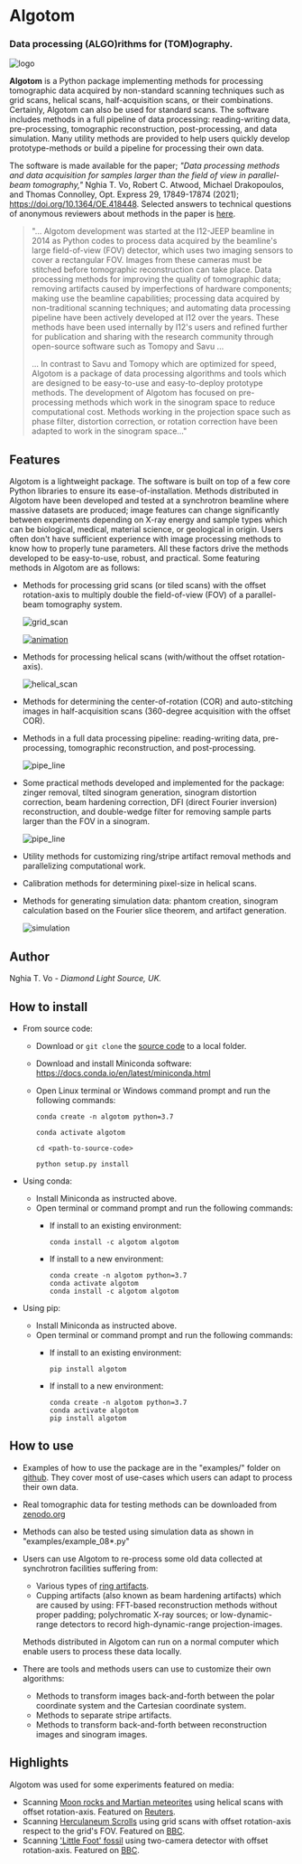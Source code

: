 # Algotom
### Data processing (**ALGO**)rithms for (**TOM**)ography.

![logo](https://github.com/algotom/algotom/raw/master/figs/readme/logo2.png)

**Algotom** is a Python package implementing methods for processing tomographic
data acquired by non-standard scanning techniques such as grid scans, helical 
scans, half-acquisition scans, or their combinations. Certainly, Algotom can 
also be used for standard scans. The software includes methods in a full 
pipeline of data processing: reading-writing data, pre-processing, tomographic 
reconstruction, post-processing, and data simulation. Many utility methods are 
provided to help users quickly develop prototype-methods or build a pipeline for
processing their own data.

The software is made available for the paper; *"Data processing methods and data 
acquisition for samples larger than the field of view in parallel-beam tomography,"*
Nghia T. Vo, Robert C. Atwood, Michael Drakopoulos, and Thomas Connolley, Opt. 
Express 29, 17849-17874 (2021); https://doi.org/10.1364/OE.418448. Selected
answers to technical questions of anonymous reviewers about methods in the paper
is [here](https://www.researchgate.net/profile/Nghia-T-Vo/publication/351559034_Selected_replies_to_technical_questions_from_reviewerspdf/data/609d2c69a6fdcc9aa7e697ea/Selected-replies-to-technical-questions-from-reviewers.pdf).     

> "... Algotom development was started at the I12-JEEP beamline in 2014 as Python
> codes to process data acquired by the beamline's large field-of-view (FOV) detector, 
> which uses two imaging sensors to cover a rectangular FOV. Images from these 
> cameras must be stitched before tomographic reconstruction can take place. 
> Data processing methods for improving the quality of tomographic data; 
> removing artifacts caused by imperfections of hardware components; 
> making use the beamline capabilities; processing data acquired by non-traditional
> scanning techniques; and automating data processing pipeline have been actively
> developed at I12 over the years. These methods have been used internally by I12's
> users and refined further for publication and sharing with the research community
> through open-source software such as Tomopy and Savu ...
> 
> ... In contrast to Savu and Tomopy which are optimized for speed, Algotom is a 
> package of data processing algorithms and tools which are designed to be 
> easy-to-use and easy-to-deploy prototype methods. The development of Algotom 
> has focused on pre-processing methods which work in the sinogram space to 
> reduce computational cost. Methods working in the projection space such as 
> phase filter, distortion correction, or rotation correction have been adapted 
> to work in the sinogram space..." 

Features
--------
Algotom is a lightweight package. The software is built on top of a few core
Python libraries to ensure its ease-of-installation. Methods distributed in 
Algotom have been developed and tested at a synchrotron beamline where massive
datasets are produced; image features can change significantly between 
experiments depending on X-ray energy and sample types which can be biological, 
medical, material science, or geological in origin. Users often don't have 
sufficient experience with image processing methods to know how to properly 
tune parameters. All these factors drive the methods developed to be 
easy-to-use, robust, and practical. Some featuring methods in Algotom are as 
follows:
- Methods for processing grid scans (or tiled scans) with the offset rotation-axis 
  to multiply double the field-of-view (FOV) of a parallel-beam tomography system.
  
  ![grid_scan](https://github.com/algotom/algotom/raw/master/figs/readme/grid_scan.jpg)
 
  [![animation](https://github.com/algotom/algotom/raw/master/figs/readme/thumbnail.png)](https://www.youtube.com/watch?v=CNRGutasp0c)
  
- Methods for processing helical scans (with/without the offset rotation-axis).
  
  ![helical_scan](https://github.com/algotom/algotom/raw/master/figs/readme/helical_scan.jpg)

- Methods for determining the center-of-rotation (COR) and auto-stitching images 
  in half-acquisition scans (360-degree acquisition with the offset COR).
  
- Methods in a full data processing pipeline: reading-writing data, 
  pre-processing, tomographic reconstruction, and post-processing.
  
  ![pipe_line](https://github.com/algotom/algotom/raw/master/figs/readme/data_processing_space.png) 

- Some practical methods developed and implemented for the package:
  zinger removal, tilted sinogram generation, sinogram distortion correction, 
  beam hardening correction, DFI (direct Fourier inversion) reconstruction, 
  and double-wedge filter for removing sample parts larger than the FOV in
  a sinogram.
  
  ![pipe_line](https://github.com/algotom/algotom/raw/master/figs/readme/double_wedge_filter.jpg)
  
- Utility methods for customizing ring/stripe artifact removal methods and 
  parallelizing computational work.
- Calibration methods for determining pixel-size in helical scans.
- Methods for generating simulation data: phantom creation, sinogram calculation
  based on the Fourier slice theorem, and artifact generation.
  
  ![simulation](https://github.com/algotom/algotom/raw/master/figs/readme/simulation.png)

Author
------

Nghia T. Vo - *Diamond Light Source, UK.*  

How to install
--------------
- From source code:
  + Download or `git clone` the [source code](https://github.com/algotom/algotom) to a local folder.
  + Download and install Miniconda software: https://docs.conda.io/en/latest/miniconda.html
  + Open Linux terminal or Windows command prompt and run the following commands:
      
      `conda create -n algotom python=3.7`
      
      `conda activate algotom`
      
      `cd <path-to-source-code>`
      
      `python setup.py install`
- Using conda:
  + Install Miniconda as instructed above.
  + Open terminal or command prompt and run the following commands:
    * If install to an existing environment:
    
      `conda install -c algotom algotom`
    * If install to a new environment:
      ```commandline
      conda create -n algotom python=3.7
      conda activate algotom
      conda install -c algotom algotom
      ```

- Using pip:
  + Install Miniconda as instructed above.
  + Open terminal or command prompt and run the following commands:
    * If install to an existing environment:  
      
      `pip install algotom`
    * If install to a new environment:
      ```commandline
      conda create -n algotom python=3.7
      conda activate algotom
      pip install algotom
      ```

 How to use
----------
 
- Examples of how to use the package are in the "examples/" folder on [github](https://github.com/algotom/algotom). 
  They cover most of use-cases which users can adapt to process their own data.
- Real tomographic data for testing methods can be downloaded from [zenodo.org](https://www.zenodo.org/search?page=1&size=20&q=tomographic%20data%20nghia%20vo&type=dataset)
- Methods can also be tested using simulation data as shown in "examples/example_08*.py"
- Users can use Algotom to re-process some old data collected at synchrotron facilities suffering from:
  + Various types of [ring artifacts](https://sarepy.readthedocs.io/). 
  + Cupping artifacts (also known as beam hardening artifacts) which 
    are caused by using: FFT-based reconstruction methods without proper padding; 
    polychromatic X-ray sources; or low-dynamic-range detectors to record 
    high-dynamic-range projection-images.       
  
  Methods distributed in Algotom can run on a normal computer which enable users
  to process these data locally. 
- There are tools and methods users can use to customize their own algorithms:
  + Methods to transform images back-and-forth between the polar coordinate 
    system and the Cartesian coordinate system.
  + Methods to separate stripe artifacts.
  + Methods to transform back-and-forth between reconstruction images and 
    sinogram images.
 
Highlights
-----------

Algotom was used for some experiments featured on media:
- Scanning [Moon rocks and Martian meteorites](https://www.diamond.ac.uk/Home/News/LatestNews/2019/17-07-2019.html) 
  using helical scans with offset rotation-axis. Featured on [Reuters](https://www.reuters.com/article/idUKKCN1UC16V?edition-redirect=uk).
- Scanning [Herculaneum Scrolls](https://www.diamond.ac.uk/Home/News/LatestNews/2019/03-10-2019.html) 
  using grid scans with offset rotation-axis respect to the grid's FOV. Featured on [BBC](https://www.bbc.co.uk/news/av/uk-england-oxfordshire-49926789).
- Scanning ['Little Foot' fossil](https://www.diamond.ac.uk/Home/News/LatestNews/2021/02-03-21.html) 
  using two-camera detector with offset rotation-axis. Featured on [BBC](https://www.bbc.co.uk/news/science-environment-56241509). 
